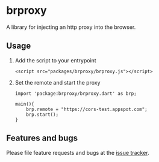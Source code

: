# brproxy

A library for injecting an http proxy into the browser.

## Usage
1. Add the script to your entrypoint

    ```
    <script src="packages/brproxy/brproxy.js"></script>
    ```
2. Set the remote and start the proxy

    ```
    import 'package:brproxy/brproxy.dart' as brp;

    main(){
        brp.remote = "https://cors-test.appspot.com";
        brp.start();
    }
    ```


## Features and bugs

Please file feature requests and bugs at the [issue tracker][tracker].

[tracker]: https://github.com/nameitlater/brproxy/issues
